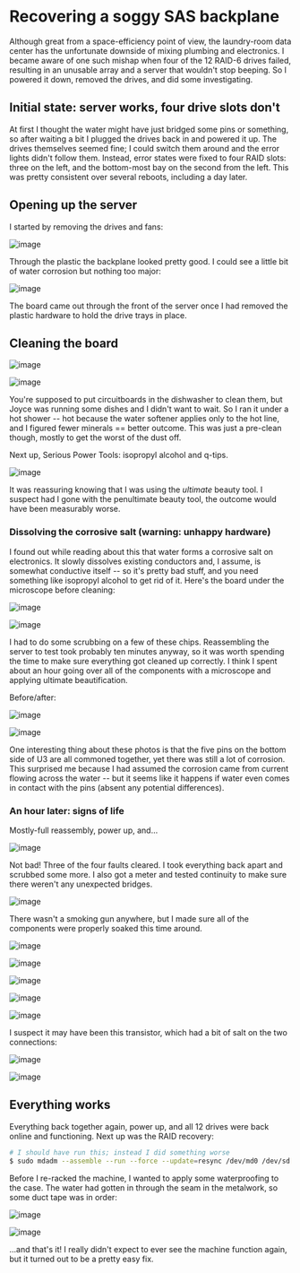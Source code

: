 # Recovering a soggy SAS backplane
Although great from a space-efficiency point of view, the laundry-room data
center has the unfortunate downside of mixing plumbing and electronics. I became
aware of one such mishap when four of the 12 RAID-6 drives failed, resulting in
an unusable array and a server that wouldn't stop beeping. So I powered it down,
removed the drives, and did some investigating.

## Initial state: server works, four drive slots don't
At first I thought the water might have just bridged some pins or something, so
after waiting a bit I plugged the drives back in and powered it up. The drives
themselves seemed fine; I could switch them around and the error lights didn't
follow them. Instead, error states were fixed to four RAID slots: three on the
left, and the bottom-most bay on the second from the left. This was pretty
consistent over several reboots, including a day later.

## Opening up the server
I started by removing the drives and fans:

![image](http://spencertipping.com/soggy-backplane-images/IMG_20180921_101533.jpg)

Through the plastic the backplane looked pretty good. I could see a little bit
of water corrosion but nothing too major:

![image](http://spencertipping.com/soggy-backplane-images/IMG_20180921_101632.jpg)

The board came out through the front of the server once I had removed the
plastic hardware to hold the drive trays in place.

## Cleaning the board
![image](http://spencertipping.com/soggy-backplane-images/IMG_20180921_102111.jpg)

![image](http://spencertipping.com/soggy-backplane-images/IMG_20180921_103623.jpg)

You're supposed to put circuitboards in the dishwasher to clean them, but Joyce
was running some dishes and I didn't want to wait. So I ran it under a hot
shower -- hot because the water softener applies only to the hot line, and I
figured fewer minerals == better outcome. This was just a pre-clean though,
mostly to get the worst of the dust off.

Next up, Serious Power Tools: isopropyl alcohol and q-tips.

![image](http://spencertipping.com/soggy-backplane-images/IMG_20180921_104801.jpg)

It was reassuring knowing that I was using the _ultimate_ beauty tool. I suspect
had I gone with the penultimate beauty tool, the outcome would have been
measurably worse.

### Dissolving the corrosive salt (warning: unhappy hardware)
I found out while reading about this that water forms a corrosive salt on
electronics. It slowly dissolves existing conductors and, I assume, is somewhat
conductive itself -- so it's pretty bad stuff, and you need something like
isopropyl alcohol to get rid of it. Here's the board under the microscope before
cleaning:

![image](http://spencertipping.com/soggy-backplane-images/my_photo-4.jpg)

![image](http://spencertipping.com/soggy-backplane-images/my_photo-6.jpg)

I had to do some scrubbing on a few of these chips. Reassembling the server to
test took probably ten minutes anyway, so it was worth spending the time to make
sure everything got cleaned up correctly. I think I spent about an hour going
over all of the components with a microscope and applying ultimate
beautification.

Before/after:

![image](http://spencertipping.com/soggy-backplane-images/my_photo-67.jpg)

![image](http://spencertipping.com/soggy-backplane-images/my_photo-68.jpg)

One interesting thing about these photos is that the five pins on the bottom
side of U3 are all commoned together, yet there was still a lot of corrosion.
This surprised me because I had assumed the corrosion came from current flowing
across the water -- but it seems like it happens if water even comes in contact
with the pins (absent any potential differences).

### An hour later: signs of life
Mostly-full reassembly, power up, and...

![image](http://spencertipping.com/soggy-backplane-images/IMG_20180921_122122.jpg)

Not bad! Three of the four faults cleared. I took everything back apart and
scrubbed some more. I also got a meter and tested continuity to make sure there
weren't any unexpected bridges.

![image](http://spencertipping.com/soggy-backplane-images/my_photo-170.jpg)

There wasn't a smoking gun anywhere, but I made sure all of the components were
properly soaked this time around.

![image](http://spencertipping.com/soggy-backplane-images/my_photo-183.jpg)

![image](http://spencertipping.com/soggy-backplane-images/my_photo-184.jpg)

![image](http://spencertipping.com/soggy-backplane-images/my_photo-185.jpg)

![image](http://spencertipping.com/soggy-backplane-images/my_photo-186.jpg)

![image](http://spencertipping.com/soggy-backplane-images/my_photo-187.jpg)

I suspect it may have been this transistor, which had a bit of salt on the two
connections:

![image](http://spencertipping.com/soggy-backplane-images/my_photo-191.jpg)

![image](http://spencertipping.com/soggy-backplane-images/my_photo-192.jpg)

## Everything works
Everything back together again, power up, and all 12 drives were back online and
functioning. Next up was the RAID recovery:

```sh
# I should have run this; instead I did something worse
$ sudo mdadm --assemble --run --force --update=resync /dev/md0 /dev/sd[a-l]
```

Before I re-racked the machine, I wanted to apply some waterproofing to the
case. The water had gotten in through the seam in the metalwork, so some duct
tape was in order:

![image](http://spencertipping.com/soggy-backplane-images/IMG_20180921_135850.jpg)

![image](http://spencertipping.com/soggy-backplane-images/IMG_20180921_140049.jpg)

...and that's it! I really didn't expect to ever see the machine function again,
but it turned out to be a pretty easy fix.
